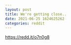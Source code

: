 ```yaml
--- 
layout: post 
title: We're getting close.. 
date: 2021-06-25 1624625262 
categories: reddit 
--- 
```

https://redd.it/o7n0g8
